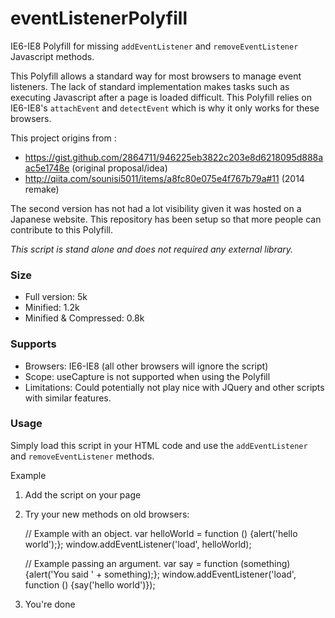 eventListenerPolyfill
=====================
IE6-IE8 Polyfill for missing `addEventListener` and `removeEventListener` Javascript methods.

This Polyfill allows a standard way for most browsers to manage event listeners. The lack of standard implementation makes  tasks such as executing Javascript after a page is loaded difficult. This Polyfill relies on IE6-IE8's `attachEvent` and `detectEvent` which is why it only works for these browsers.

This project origins from :

 * https://gist.github.com/2864711/946225eb3822c203e8d6218095d888aac5e1748e (original proposal/idea)
 * http://qiita.com/sounisi5011/items/a8fc80e075e4f767b79a#11 (2014 remake)

The second version has not had a lot visibility given it was hosted on a Japanese website. This repository has been setup so that more people can contribute to this Polyfill.

_This script is stand alone and does not required any external library._

### Size

- Full version: 5k 
- Minified: 1.2k
- Minified & Compressed: 0.8k

### Supports
 - Browsers: IE6-IE8 (all other browsers will ignore the script)
 - Scope: useCapture is not supported when using the Polyfill
 - Limitations: Could potentially not play nice with JQuery and other scripts with similar features.

### Usage

Simply load this script in your HTML code and use the `addEventListener` and `removeEventListener` methods.

Example

1) Add the script on your page

	<script src="js/addEventListenerIEPolyfill.js"></script>

2) Try your new methods on old browsers:

    // Example with an object.
    var helloWorld = function () {alert('hello world');};
    window.addEventListener('load', helloWorld);
    
    // Example passing an argument.
    var say = function (something) {alert('You said ' + something);};
    window.addEventListener('load', function () {say('hello world')});

3) You're done
